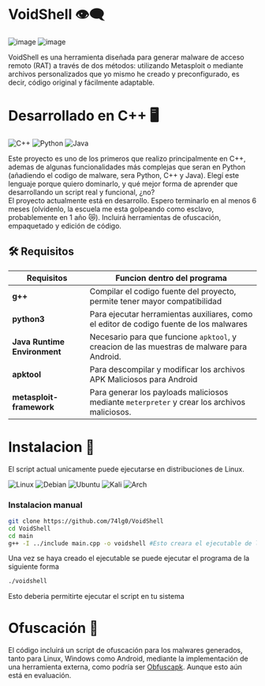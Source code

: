 # VoidShell 👁️‍🗨️
![image](https://github.com/user-attachments/assets/f60883ba-a33c-4417-ab2e-6637e776cd1b)
![image](https://github.com/user-attachments/assets/e6b8fed9-5f0d-4578-b810-e14e328044a7)

VoidShell es una herramienta diseñada para generar malware de acceso remoto (RAT) a través de dos métodos: utilizando Metasploit o mediante archivos personalizados que yo mismo he creado y preconfigurado, es decir, código original y fácilmente adaptable.

# Desarrollado en C++ 🖥️
![C++](https://img.shields.io/badge/C++-00599C?logo=c%2B%2B&logoColor=white)
![Python](https://img.shields.io/badge/Python-3776AB?logo=python&logoColor=white)
![Java](https://img.shields.io/badge/Java-007396?style=flat-square&logo=Java&logoColor=white)

Este proyecto es uno de los primeros que realizo principalmente en C++, ademas de algunas funcionalidades más complejas que seran en Python (añadiendo el codigo de malware, sera Python, C++ y Java). Elegí este lenguaje porque quiero dominarlo, y qué mejor forma de aprender que desarrollando un script real y funcional, ¿no?  
El proyecto actualmente está en desarrollo. Espero terminarlo en al menos 6 meses (olvidenlo, la escuela me esta golpeando como esclavo, probablemente en 1 año 😿). Incluirá herramientas de ofuscación, empaquetado y edición de código.

## 🛠️ Requisitos

| Requisitos                   | Funcion dentro del programa                                                                   |
|------------------------------|-----------------------------------------------------------------------------------------------|
| **g++**                      | Compilar el codigo fuente del proyecto, permite tener mayor compatibilidad                    |
| **python3**                  | Para ejecutar herramientas auxiliares, como el editor de codigo fuente de los malwares        |
| **Java Runtime Environment** | Necesario para que funcione `apktool`, y creacion de las muestras de malware para Android.    |
| **apktool**                  | Para descompilar y modificar los archivos APK Maliciosos para Android                         |
| **metasploit-framework**     | Para generar los payloads maliciosos mediante `meterpreter` y crear los archivos maliciosos.  |


# Instalacion 🔰
El script actual unicamente puede ejecutarse en distribuciones de Linux.

![Linux](https://img.shields.io/badge/Linux-FCC624?style=for-the-badge&logo=linux&logoColor=black)
![Debian](https://img.shields.io/badge/Debian-D70A53?style=for-the-badge&logo=debian&logoColor=white)
![Ubuntu](https://img.shields.io/badge/Ubuntu-E95420?style=for-the-badge&logo=ubuntu&logoColor=white)
![Kali](https://img.shields.io/badge/Kali-268BEE?style=for-the-badge&logo=kalilinux&logoColor=white)
![Arch](https://img.shields.io/badge/Arch%20Linux-1793D1?logo=arch-linux&logoColor=fff&style=for-the-badge)

### Instalacion manual
```bash
git clone https://github.com/74lg0/VoidShell
cd VoidShell
cd main
g++ -I ../include main.cpp -o voidshell #Esto creara el ejecutable de la herramienta
```

Una vez se haya creado el ejecutable se puede ejecutar el programa de la siguiente forma
```bash
./voidshell
```
Esto deberia permitirte ejecutar el script en tu sistema

# Ofuscación 👾
El código incluirá un script de ofuscación para los malwares generados, tanto para Linux, Windows como Android, mediante la implementación de una herramienta externa, como podría ser [Obfuscapk](https://github.com/ClaudiuGeorgiu/Obfuscapk). Aunque esto aún está en evaluación.
